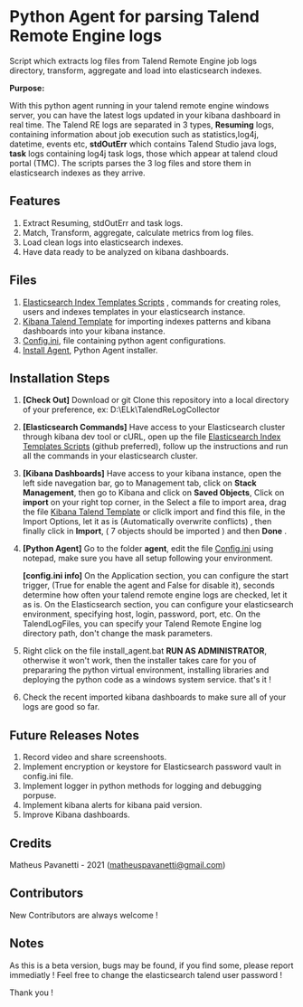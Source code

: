 # Python Agent for parsing Talend Remote Engine logs
Script which extracts log files from Talend Remote Engine job logs directory, transform, aggregate and load into elasticsearch indexes.

**Purpose:**

With this python agent running in your talend remote engine windows server, you can have the latest logs updated in your kibana dashboard in real time.
The Talend RE logs are separated in 3 types, **Resuming** logs, containing information about job execution such as statistics,log4j, datetime, events etc, **stdOutErr** which contains Talend Studio java logs, **task** logs containing log4j task logs, those which appear at talend cloud portal (TMC).
The scripts parses the 3 log files and store them in elasticsearch indexes as they arrive.

## Features
1. Extract Resuming, stdOutErr and task logs.
2. Match, Transform, aggregate, calculate metrics from log files.
3. Load clean logs into elasticsearch indexes.
4. Have data ready to be analyzed on kibana dashboards.

## Files
1. [Elasticsearch Index Templates Scripts](Elasticsearch%20Index%20Templates%20for%20Talend%20Logs.md) , commands for creating roles, users and indexes templates in your elasticsearch instance.
2. [Kibana Talend Template](Kibana%20Talend%20Template.ndjson) for importing indexes patterns and kibana dashboards into your kibana instance.
3. [Config.ini](agent/config.ini), file containing python agent configurations.
4. [Install Agent](agent/install_agent.bat), Python Agent installer.

## Installation Steps
1. **[Check Out]** Download or git Clone this repository into a local directory of your preference, ex: D:\ELk\TalendReLogCollector 
2. **[Elasticsearch Commands]** Have access to your Elasticsearch cluster through kibana dev tool or cURL, open up the file [Elasticsearch Index Templates Scripts](Elasticsearch%20Index%20Templates%20for%20Talend%20Logs.md) (github preferred), follow up the instructions and run all the commands in your elasticsearch cluster.
3. **[Kibana Dashboards]** Have access to your kibana instance, open the left side navegation bar, go to Management tab, click on **Stack Management**, then go to Kibana and click on **Saved Objects**, Click on **import** on your right top corner, in the Select a file to import area, drag the file [Kibana Talend Template](Kibana%20Talend%20Template.ndjson) or cliclk import and find this file, in the Import Options, let it as is (Automatically overwrite conflicts) , then finally click in **Import**, ( 7 objects should be imported ) and then **Done** .
4. **[Python Agent]** Go to the folder **agent**, edit the file [Config.ini](agent/config.ini) using notepad, make sure you have all setup following your environment.

	**[config.ini info]**
	On the Application section, you can configure the start trigger, (True for enable the agent and False for disable it), seconds determine how often your talend remote engine logs are checked, let it as is.
	On the Elasticsearch section, you can configure your elasticsearch environment, specifying host, login, password, port, etc.
	On the TalendLogFiles, you can specify your Talend Remote Engine log directory path, don't change the mask parameters.

5. Right click on the file install_agent.bat **RUN AS ADMINISTRATOR**, otherwise it won't work, then the installer takes care for you of prepararing the python virtual environment, installing libraries and deploying the python code as a windows system service. that's it !
6. Check the recent imported kibana dashboards to make sure all of your logs are good so far.

## Future Releases Notes
1. Record video and share screenshoots.
2. Implement encryption or keystore for Elasticsearch password vault in config.ini file.
3. Implement logger in python methods for logging and debugging porpuse.
4. Implement kibana alerts for kibana paid version.
5. Improve Kibana dashboards.

## Credits
Matheus Pavanetti - 2021
(matheuspavanetti@gmail.com)

## Contributors
New Contributors are always welcome !

## Notes
As this is a beta version, bugs may be found, if you find some, please report immediatly !
Feel free to change the elasticsearch talend user password !

Thank you !

